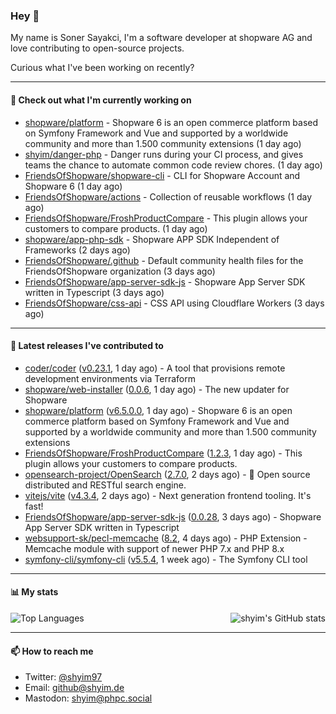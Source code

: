 ### Hey 👋

My name is Soner Sayakci, I'm a software developer at shopware AG and love contributing to open-source projects.

Curious what I've been working on recently?

---

#### 👷 Check out what I'm currently working on

- [shopware/platform](https://github.com/shopware/platform) - Shopware 6 is an open commerce platform based on Symfony Framework and Vue and supported by a worldwide community and more than 1.500 community extensions (1 day ago)
- [shyim/danger-php](https://github.com/shyim/danger-php) - Danger runs during your CI process, and gives teams the chance to automate common code review chores. (1 day ago)
- [FriendsOfShopware/shopware-cli](https://github.com/FriendsOfShopware/shopware-cli) - CLI for Shopware Account and Shopware 6 (1 day ago)
- [FriendsOfShopware/actions](https://github.com/FriendsOfShopware/actions) - Collection of reusable workflows (1 day ago)
- [FriendsOfShopware/FroshProductCompare](https://github.com/FriendsOfShopware/FroshProductCompare) - This plugin allows your customers to compare products. (1 day ago)
- [shopware/app-php-sdk](https://github.com/shopware/app-php-sdk) - Shopware APP SDK Independent of Frameworks (2 days ago)
- [FriendsOfShopware/.github](https://github.com/FriendsOfShopware/.github) - Default community health files for the FriendsOfShopware organization (3 days ago)
- [FriendsOfShopware/app-server-sdk-js](https://github.com/FriendsOfShopware/app-server-sdk-js) - Shopware App Server SDK written in Typescript (3 days ago)
- [FriendsOfShopware/css-api](https://github.com/FriendsOfShopware/css-api) - CSS API using Cloudflare Workers (3 days ago)

---

#### 🔭 Latest releases I've contributed to

- [coder/coder](https://github.com/coder/coder) ([v0.23.1](https://github.com/coder/coder/releases/tag/v0.23.1), 1 day ago) - A tool that provisions remote development environments via Terraform
- [shopware/web-installer](https://github.com/shopware/web-installer) ([0.0.6](https://github.com/shopware/web-installer/releases/tag/0.0.6), 1 day ago) - The new updater for Shopware
- [shopware/platform](https://github.com/shopware/platform) ([v6.5.0.0](https://github.com/shopware/platform/releases/tag/v6.5.0.0), 1 day ago) - Shopware 6 is an open commerce platform based on Symfony Framework and Vue and supported by a worldwide community and more than 1.500 community extensions
- [FriendsOfShopware/FroshProductCompare](https://github.com/FriendsOfShopware/FroshProductCompare) ([1.2.3](https://github.com/FriendsOfShopware/FroshProductCompare/releases/tag/1.2.3), 1 day ago) - This plugin allows your customers to compare products.
- [opensearch-project/OpenSearch](https://github.com/opensearch-project/OpenSearch) ([2.7.0](https://github.com/opensearch-project/OpenSearch/releases/tag/2.7.0), 2 days ago) - 🔎 Open source distributed and RESTful search engine.
- [vitejs/vite](https://github.com/vitejs/vite) ([v4.3.4](https://github.com/vitejs/vite/releases/tag/v4.3.4), 2 days ago) - Next generation frontend tooling. It&#39;s fast!
- [FriendsOfShopware/app-server-sdk-js](https://github.com/FriendsOfShopware/app-server-sdk-js) ([0.0.28](https://github.com/FriendsOfShopware/app-server-sdk-js/releases/tag/0.0.28), 3 days ago) - Shopware App Server SDK written in Typescript
- [websupport-sk/pecl-memcache](https://github.com/websupport-sk/pecl-memcache) ([8.2](https://github.com/websupport-sk/pecl-memcache/releases/tag/8.2), 4 days ago) - PHP Extension - Memcache module with support of newer PHP 7.x and PHP 8.x
- [symfony-cli/symfony-cli](https://github.com/symfony-cli/symfony-cli) ([v5.5.4](https://github.com/symfony-cli/symfony-cli/releases/tag/v5.5.4), 1 week ago) - The Symfony CLI tool

---

#### 📊 My stats

<img align="right" alt="shyim's GitHub stats" src="https://github-readme-stats.vercel.app/api?username=shyim&count_private=1&show_icons=true&" />

![Top Languages](https://github-readme-stats.vercel.app/api/top-langs/?username=shyim)

---

#### 📫 How to reach me

- Twitter: [@shyim97](https://twitter.com/shyim97)
- Email: [github@shyim.de](mailto://github@shyim.de)
- Mastodon: <a rel="me" href="https://phpc.social/@shyim">shyim@phpc.social</a>
